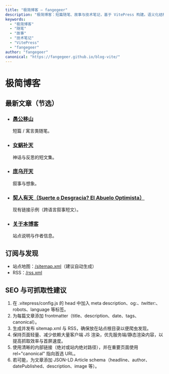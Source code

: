 ```yaml
---
title: "极简博客 — fangegeer"
description: "极简博客：短篇随笔、故事与技术笔记，基于 VitePress 构建。语义化结构与结构化数据以优化 Google 抓取与索引。"
keywords:
  - "极简博客"
  - "随笔"
  - "故事"
  - "技术笔记"
  - "VitePress"
  - "fangegeer"
author: "fangegeer"
canonical: "https://fangegeer.github.io/blog-vite/"
---
```


# 极简博客


## 最新文章（节选）

- <h3><a href="/1yugongyishan/">愚公移山</a></h3>
  <p>短篇 / 寓言类随笔。</p>

- <h3><a href="/2nvwabutian/">女蜗补天</a></h3>
  <p>神话与反思的短文集。</p>

- <h3><a href="/3pangukaitian/">庞乌开天</a></h3>
  <p>叙事与想象。</p>

- <h3><a href="/7qirenyoutian/index">契人有天（Suerte o Desgracia? El Abuelo Optimista）</a></h3>
  <p>现有链接示例（跨语言叙事短文）。</p>

- <h3><a href="/about/">关于本博客</a></h3>
  <p>站点说明与作者信息。</p>

## 订阅与发现

- 站点地图：<a href="/sitemap.xml">/sitemap.xml</a>（建议自动生成）
- RSS：<a href="/rss.xml">/rss.xml</a>

## SEO 与可抓取性建议

1. 在 .vitepress/config.js 的 head 中加入 meta description、og:*、twitter:*、robots、language 等标签。
2. 为每篇文章添加 frontmatter（title、description、date、tags、canonical）。
3. 生成并发布 sitemap.xml 与 RSS，确保放在站点根目录以便爬虫发现。
4. 保持页面轻量、减少依赖大量客户端 JS 渲染，优先服务端/静态渲染内容，以提高抓取效率与首屏速度。
5. 使用清晰的内部链接（绝对或站内绝对路径），并在重要页面使用 rel="canonical" 指向首选 URL。
6. 若可能，为文章添加 JSON-LD Article schema（headline、author、datePublished、description、image 等）。
